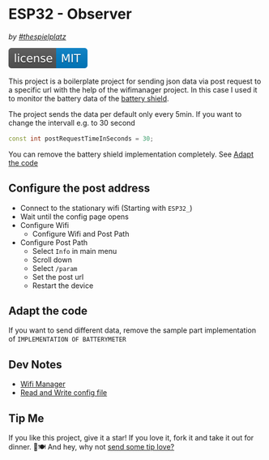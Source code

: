 # ESP32 - Observer
_by [#thespielplatz](https://t.me/thespielplatz)_

[![MIT License Badge](docs/img/license-badge.svg)](LICENSE)

This project is a boilerplate project for sending json data via post request to a specific url with the help of the wifimanager project. In this case I used it to monitor the battery data of the [battery shield](https://github.com/thespielplatz/esp-battery-shield).

The project sends the data per default only every 5min. If you want to change the intervall e.g. to 30 second
```cpp
const int postRequestTimeInSeconds = 30;
```

You can remove the battery shield implementation completely. See [Adapt the code](#adapt-the-code)

## Configure the post address
- Connect to the stationary wifi (Starting with `ESP32_`)
- Wait until the config page opens
- Configure Wifi
  - Configure Wifi and Post Path
- Configure Post Path
  - Select `Info` in main menu
  - Scroll down
  - Select `/param`
  - Set the post url
  - Restart the device

## Adapt the code

If you want to send different data, remove the sample part implementation of `IMPLEMENTATION OF BATTERYMETER`

## Dev Notes

- [Wifi Manager](https://github.com/tzapu/WiFiManager)
- [Read and Write config file](https://github.com/bblanchon/ArduinoJson/blob/7.x/examples/JsonConfigFile/JsonConfigFile.ino)

## Tip Me

If you like this project, give it a star! If you love it, fork it and take it out for dinner. 🌟🍽️ And hey, why not [send some tip love?](https://thespielplatz.com/tip-jar)

